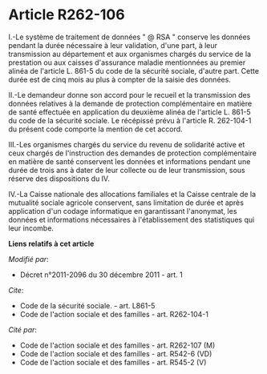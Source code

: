 # Article R262-106

I.-Le système de traitement de données " @ RSA " conserve les données pendant la durée nécessaire à leur validation, d'une
part, à leur transmission au département et aux organismes chargés du service de la prestation ou aux caisses d'assurance
maladie mentionnées au premier alinéa de l'article L. 861-5  du code de la sécurité sociale, d'autre part. Cette durée est de
cinq mois au plus à compter de la saisie des données. 

II.-Le demandeur donne son accord pour le recueil et la transmission des données relatives à la demande de protection
complémentaire en matière de santé effectuée en application du deuxième alinéa de l'article L. 861-5 du code de la sécurité
sociale. Le récépissé prévu à l'article R. 262-104-1 du présent code comporte la mention de cet accord. 

III.-Les organismes chargés du service du revenu de solidarité active et ceux chargés de l'instruction des demandes de
protection complémentaire en matière de santé conservent les données et informations pendant une durée de trois ans à dater
de leur collecte ou de leur transmission, sous réserve des dispositions du IV. 

IV.-La Caisse nationale des allocations familiales et la Caisse centrale de la mutualité sociale agricole conservent, sans
limitation de durée et après application d'un codage informatique en garantissant l'anonymat, les données et informations
nécessaires à l'établissement des statistiques qui leur incombe.

**Liens relatifs à cet article**

_Modifié par_:

  - Décret n°2011-2096 du 30 décembre 2011 - art. 1

_Cite_:

  - Code de la sécurité sociale. - art. L861-5
  - Code de l'action sociale et des familles - art. R262-104-1

_Cité par_:

  - Code de l'action sociale et des familles - art. R262-107 (M)
  - Code de l'action sociale et des familles - art. R542-6 (VD)
  - Code de l'action sociale et des familles - art. R545-2 (V)
